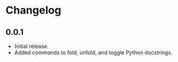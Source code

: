 # Changelog

## 0.0.1

- Initial release.
- Added commands to fold, unfold, and toggle Python docstrings.
